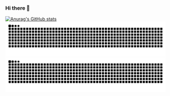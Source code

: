 ### Hi there 👋

<!--
**PROMLEE/PROMLEE** is a ✨ _special_ ✨ repository because its `README.md` (this file) appears on your GitHub profile.

Here are some ideas to get you started:

- 🔭 I’m currently working on ...
- 🌱 I’m currently learning ...
- 👯 I’m looking to collaborate on ...
- 🤔 I’m looking for help with ...
- 💬 Ask me about ...
- 📫 How to reach me: ...
- 😄 Pronouns: ...
- ⚡ Fun fact: ...
-->
[![Anurag's GitHub stats](https://github-readme-stats.vercel.app/api?username=PROMLEE&theme=apprentice)](https://github.com/anuraghazra/github-readme-stats)
<img src="https://github.com/PROMLEE/PROMLEE/blob/output/github-contribution-grid-snake.svg"/>
<picture>
  <source media="(prefers-color-scheme: dark)" srcset="github-snake-dark.svg" />
  <img src="https://github.com/PROMLEE/PROMLEE/blob/output/github-contribution-grid-snake.svg"/>
</picture>
